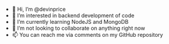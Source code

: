 - 👋 Hi, I’m @devinprice
- 👀 I’m interested in backend development of code 
- 🌱 I’m currently learning NodeJS and MongoDB
- 💞️ I’m not looking to collaborate on anything right now
- 📫 You can reach me via comments on my GitHub repository

<!---
devinprice/devinprice is a ✨ special ✨ repository because its `README.md` (this file) appears on your GitHub profile.
You can click the Preview link to take a look at your changes.
--->
